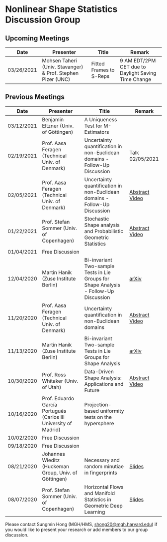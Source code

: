 # Nonlinear Shape Statistics Discussion Group

Upcoming Meetings
-----------------

| Date                   | Presenter                                   | Title                                                               | Remark |
|------------------------|---------------------------------------------|---------------------------------------------------------------------|--------|
| 03/26/2021         | Mohsen Taheri (Univ. Stavanger) & Prof. Stephen Pizer (UNC) | Fitted Frames to S-Reps | 9 AM EDT/2PM CET due to Daylight Saving Time Change        |


Previous Meetings
-----------------
| Date                   | Presenter                                   | Title                                                               | Remark |
|------------------------|---------------------------------------------|---------------------------------------------------------------------|--------|
| 03/12/2021         | Benjamin Eltzner (Univ. of Göttingen) | A Uniqueness Test for M-Estimators |         |
| 02/19/2021            | Prof. Aasa Feragen (Technical Univ. of Denmark) |  Uncertainty quantification in non-Euclidean domains - Follow-Up Discussion | Talk 02/05/2021  |
| 02/05/2021            | Prof. Aasa Feragen (Technical Univ. of Denmark) | Uncertainty quantification in non-Euclidean domains - Follow-Up Discussion | [Abstract](https://shapemi.github.io/keynotes/) [Video](https://drive.google.com/file/d/1sv5XWvtUS_6FIivo6gOwz_xy6ui57UmL/view)  |
| 01/22/2021         | Prof. Stefan Sommer (Univ. of Copenhagen) | Stochastic Shape analysis and Probabilistic Geometric Statistics  | [Abstract](https://shapemi.github.io/keynotes/) [Video](https://drive.google.com/file/d/1t08-Pl0vAKsjw1M86r-tGdbo_KMhTjju/view) |
| 01/04/2021            | Free Discussion |      |
| 12/04/2020             | Martin Hanik (Zuse Institute Berlin)  | Bi-invariant Two-sample Tests in Lie Groups for Shape Analysis - Follow-Up Discussion  | [arXiv](https://arxiv.org/abs/2008.12195)     |
| 11/20/2020             | Prof. Aasa Feragen (Technical Univ. of Denmark) | Uncertainty quantification in non-Euclidean domains | [Abstract](https://shapemi.github.io/keynotes/) [Video](https://drive.google.com/file/d/1sv5XWvtUS_6FIivo6gOwz_xy6ui57UmL/view)  |
| 11/13/2020             | Martin Hanik (Zuse Institute Berlin)  | Bi-invariant Two-sample Tests in Lie Groups for Shape Analysis  | [arXiv](https://arxiv.org/abs/2008.12195)     |
| 10/30/2020             | Prof. Ross Whitaker (Univ. of Utah)  | Data-Driven Shape Analysis: Applications and Future | [Abstract](https://shapemi.github.io/keynotes/) [Video](https://drive.google.com/file/d/1I04lWcXqUB37fgBT4z_3nztpwEtsbCUQ/view)      |
| 10/16/2020             | Prof. Eduardo García Portugués (Carlos III University of Madrid) | Projection-based uniformity tests on the hypersphere  |       |
| 10/02/2020             | Free Discussion |                        |         |
| 09/18/2020             | Free Discussion |                        |         |
| 08/21/2020             | Johannes Wieditz (Huckeman Group, Univ. of Göttingen) | Necessary and random minutiae in fingerprints                       | [Slides](Talk_21_08_2020_Wieditz.pdf)        |
| 08/07/2020             | Prof. Stefan Sommer (Univ. of Copenhagen)   | Horizontal Flows and Manifold Statistics in Geometric Deep Learning |[Slides](https://slides.com/stefansommer/horizontal-flows-manifold-stochastics-geometric-deep-learning)|




Please contact Sungmin Hong (MGH/HMS, shong20@mgh.harvard.edu) if you would like to present your research or add members to our group discussion. 
